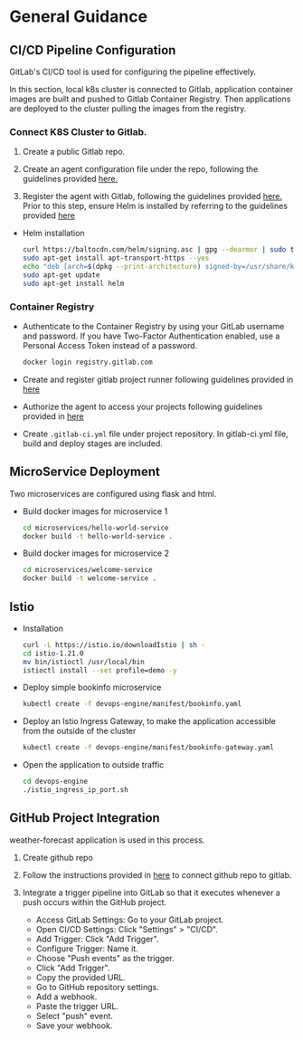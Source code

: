 # General Guidance

## CI/CD Pipeline Configuration

GitLab's CI/CD tool is used for configuring the pipeline effectively.

In this section, local k8s cluster is connected to Gitlab, application container images are built and pushed to Gitlab Container Registry. Then applications are deployed to the cluster pulling the images from the registry.

### Connect K8S Cluster to Gitlab.

1. Create a public Gitlab repo. 

2. Create an agent configuration file under the repo, following the guidelines provided [here.](https://docs.gitlab.com/ee/user/clusters/agent/install/index.html#create-an-agent-configuration-file)
3. Register the agent with Gitlab, following the guidelines provided [here.](https://docs.gitlab.com/ee/user/clusters/agent/install/index.html#register-the-agent-with-gitlab)
Prior to this step, ensure Helm is installed by referring to the guidelines provided [here](https://helm.sh/docs/intro/install/)

- Helm installation
    ```bash
    curl https://baltocdn.com/helm/signing.asc | gpg --dearmor | sudo tee /usr/share/keyrings/helm.gpg > /dev/null
    sudo apt-get install apt-transport-https --yes
    echo "deb [arch=$(dpkg --print-architecture) signed-by=/usr/share/keyrings/helm.gpg] https://baltocdn.com/helm/stable/debian/ all main" | sudo tee /etc/apt/sources.list.d/helm-stable-debian.list
    sudo apt-get update
    sudo apt-get install helm
    ```
### Container Registry 

- Authenticate to the Container Registry by using your GitLab username and password. If you have Two-Factor Authentication enabled, use a Personal Access Token instead of a password.
    ```bash
    docker login registry.gitlab.com
    ```
- Create and register gitlab project runner following guidelines provided in [here](https://docs.gitlab.com/ee/tutorials/create_register_first_runner/)

- Authorize the agent to access your projects following guidelines provided in [here](https://docs.gitlab.com/ee/user/clusters/agent/ci_cd_workflow.html#authorize-the-agent-to-access-your-projects)

- Create `.gitlab-ci.yml` file under project repository.
In gitlab-ci.yml file, build and deploy stages are included.

    
## MicroService Deployment

Two microservices are configured using flask and html.

- Build docker images for microservice 1

    ```bash
    cd microservices/hello-world-service
    docker build -t hello-world-service .
    ```

- Build docker images for microservice 2

    ```bash
    cd microservices/welcome-service
    docker build -t welcome-service .
    ```
## Istio

- Installation
    ```bash
    curl -L https://istio.io/downloadIstio | sh -
    cd istio-1.21.0
    mv bin/istioctl /usr/local/bin
    istioctl install --set profile=demo -y
    ```

- Deploy simple bookinfo microservice
    ```bash
    kubectl create -f devops-engine/manifest/bookinfo.yaml
    ```

- Deploy an Istio Ingress Gateway, to make the application accessible from the outside of the cluster
    ```bash
    kubectl create -f devops-engine/manifest/bookinfo-gateway.yaml
    ```
    
- Open the application to outside traffic
    ```bash
    cd devops-engine
    ./istio_ingress_ip_port.sh
    ```
    
## GitHub Project Integration

weather-forecast application is used in this process.

1. Create github repo

2. Follow the instructions provided in [here](https://docs.gitlab.com/ee/ci/ci_cd_for_external_repos/github_integration.html#connect-with-personal-access-token) to connect github repo to gitlab.


3. Integrate a trigger pipeline into GitLab so that it executes whenever a push occurs within the GitHub project.

    - Access GitLab Settings: Go to your GitLab project.
    - Open CI/CD Settings: Click "Settings" > "CI/CD".
    - Add Trigger: Click "Add Trigger".
    - Configure Trigger: Name it.
    - Choose "Push events" as the trigger.
    - Click "Add Trigger".
    - Copy the provided URL.
    - Go to GitHub repository settings.
    - Add a webhook.
    - Paste the trigger URL.
    - Select "push" event.
    - Save your webhook.
